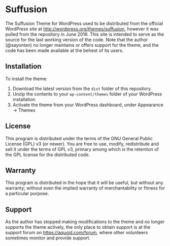# Suffusion

The Suffusion Theme for WordPress used to be distributed from the official WordPress site at http://wordpress.org/themes/suffusion, however it was pulled from the repository in June 2016. This site is intended to serve as the source for the last working version of the code. Note that the author (@sayontan) no longer maintains or offers support for the theme, and the code has been made available at the behest of its users.

## Installation

To install the theme:

1. Download the latest version from the `dist` folder of this repository
2. Unzip the contents to your `wp-content/themes` folder of your WordPress installation
3. Activate the theme from your WordPress dashboard, under Appearance &rarr; Themes

## License

This program is distributed under the terms of the GNU General Public License (GPL) v3 (or newer). You are free to use, modify, redistribute and sell it under the terms of GPL v3, primary among which is the retention of the GPL license for the distributed code.

## Warranty

This program is distributed in the hope that it will be useful, but without any warranty; without even the implied warranty of merchantability or fitness for a particular purpose.

## Support

As the author has stopped making modifications to the theme and no longer supports the theme actively, the only place to obtain support is at the support forum on https://aquoid.com/forum, where other volunteers sometimes monitor and provide support.

